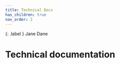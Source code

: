 ```yaml
---
title: Technical Docs
has_children: true
nav_order: 2
---
```


{: .label }
Jane Dane

# Technical documentation
